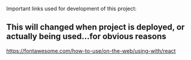 Important links used for development of this project:

## This will changed when project is deployed, or actually being used...for obvious reasons

https://fontawesome.com/how-to-use/on-the-web/using-with/react
